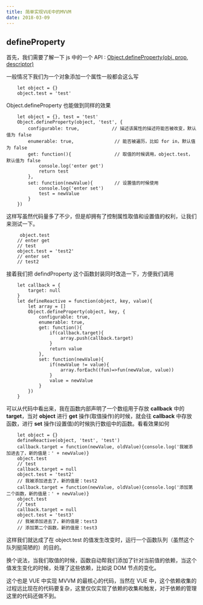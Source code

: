 ```yaml
---
title: 简单实现VUE中的MVVM
date: 2018-03-09
---
```


## defineProperty

首先，我们需要了解一下 js 中的一个 API :
[Object.defineProperty(obj, prop, descriptor)](https://developer.mozilla.org/zh-CN/docs/Web/JavaScript/Reference/Global_Objects/Object/defineProperty)

一般情况下我们为一个对象添加一个属性一般都会这么写

        let object = {}
        object.test = 'test'

Object.defineProperty 也能做到同样的效果

        let object = {}, test = 'test'
        Object.defineProperty(object, 'test', {
            configurable: true,            // 描述该属性的描述符能否被改变，默认值为 false
            enumerable: true,               // 能否被遍历，比如 for in，默认值为 false
            get: function(){                // 取值的时候调用，object.test，默认值为 false
                console.log('enter get')
                return test
            },
            set: function(newValue){        // 设置值的时候使用
                console.log('enter set')
                test = newValue
            }
        })

这样写虽然代码量多了不少，但是却拥有了控制属性取值和设置值的权利，让我们来测试一下。

         object.test
        // enter get
        // test
        object.test = 'test2'
        // enter set
        // test2

接着我们把 defindProperty 这个函数封装同时改造一下，方便我们调用

        let callback = {
            target: null
        }
        let defineReactive = function(object, key, value){
            let array = []
            Object.defineProperty(object, key, {
                configurable: true,
                enumerable: true,
                get: function(){
                    if(callback.target){
                        array.push(callback.target)
                    }
                    return value
                },
                set: function(newValue){
                    if(newValue != value){
                        array.forEach((fun)=>fun(newValue, value))
                    }
                    value = newValue
                }
            })
        }

可以从代码中看出来，我在函数内部声明了一个数组用于存放 **callback** 中的 **target**，当对 **object** 进行 **get** 操作(取值操作)的时候，就会往 **callback** 中存放函数，进行 **set** 操作(设置值)的时候执行数组中的函数。看看效果如何

        let object = {}
        defineReactive(object, 'test', 'test')
        callback.target = function(newValue, oldValue){console.log('我被添加进去了，新的值是：' + newValue)}
        object.test
        // test
        callback.target = null
        object.test = 'test2'
        // 我被添加进去了，新的值是：test2
        callback.target = function(newValue, oldValue){console.log('添加第二个函数，新的值是：' + newValue)}
        object.test
        // test
        callback.target = null
        object.test = 'test3'
        // 我被添加进去了，新的值是：test3
        // 添加第二个函数，新的值是：test3

这样我们就达成了在 object.test 的值发生改变时，运行一个函数队列（虽然这个队列挺简陋的）的目的。

换个说法，当我们取值的时候，函数自动帮我们添加了针对当前值的依赖，当这个值发生变化的时候，处理了这些依赖，比如说 DOM 节点的变化。

这个也是 VUE 中实现 MVVM 的最核心的代码，当然在 VUE 中，这个依赖收集的过程远比现在的代码要复杂，这里仅仅实现了依赖的收集和触发，对于依赖的管理这里的代码还做不到。


